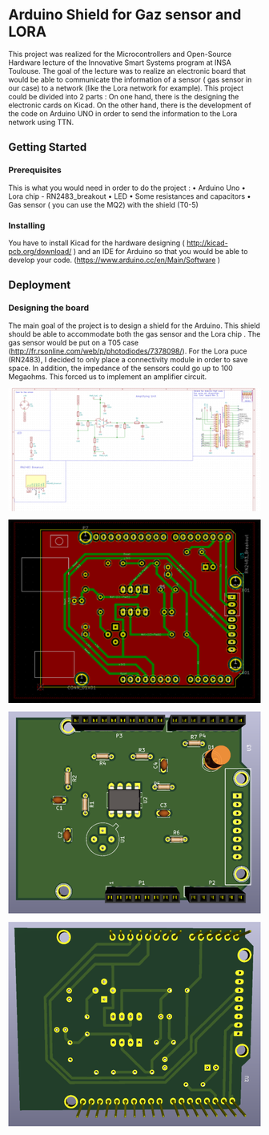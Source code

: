 # Arduino Shield for Gaz sensor and LORA
This project was realized for the Microcontrollers and Open-Source Hardware lecture
of the Innovative Smart Systems program at INSA Toulouse. The goal of the lecture was
to realize an electronic  board that would be able to communicate the information of a 
sensor ( gas sensor in our case) to a network (like the Lora network for example). 
This project could be divided into 2 parts : On one hand, there  is the designing 
the electronic cards on Kicad. On the other hand, there is the development of the 
code on Arduino UNO in order to send the information to the Lora network using TTN.
## Getting Started
### Prerequisites
This is what you would need in order to do the project :
•	Arduino Uno
•	Lora chip - RN2483_breakout
•	LED
•	Some resistances and capacitors
•	Gas sensor ( you can use the MQ2) with the shield (T0-5)

### Installing
You have to install Kicad for the hardware designing ( http://kicad-pcb.org/download/ )
and an IDE for Arduino so that you would be able to develop your code. 
(https://www.arduino.cc/en/Main/Software )

## Deployment
### Designing the board
The main goal of the project is to design a shield for the Arduino. 
This shield should be able to accommodate both the gas sensor and the Lora chip . 
The gas sensor would be put on a T05 case (http://fr.rsonline.com/web/p/photodiodes/7378098/). 
For the Lora puce (RN2483), I decided to only place a connectivity module in 
order to save space.  In addition, the impedance of the sensors could go up to 100 Megaohms. This forced us to 
implement an amplifier circuit. 

![The Schematic](./pictures/GasSensor_schematic.PNG)

![The PCB](./pictures/PCB.PNG)

![Front of the pcb in 3D view](./pictures/Front_pcb.PNG)

![Back of the pcb in 3D view](./pictures/back_pcb.PNG)



